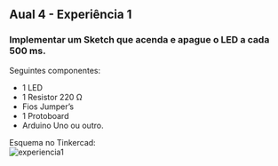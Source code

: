## Aual 4 - Experiência 1

 ### Implementar um Sketch que acenda e apague o LED a cada 500 ms.

Seguintes componentes:
- 1 LED
- 1 Resistor 220 Ω
- Fios Jumper’s
- 1 Protoboard
- Arduino Uno ou outro.

Esquema no Tinkercad: <br>
![experiencia1](https://user-images.githubusercontent.com/38920482/112741848-7014ab80-8f5f-11eb-9b9a-d0c316f90f49.png)
